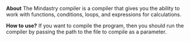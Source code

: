 **About**
The Mindastry compiler is a compiler that gives you the ability to work with functions, conditions, loops, and expressions for calculations.

**How to use?**
If you want to compile the program, then you should run the compiler by passing the path to the file to compile as a parameter.